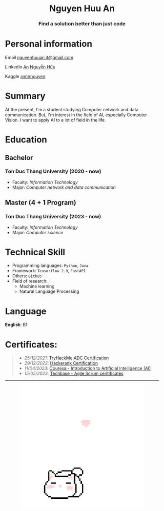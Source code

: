 <h1 align='center'>Nguyen Huu An</h1>
<h3 align='center'>Find a solution better than just code</h3>

# Personal information
Email          <nguyenhuuan.it@gmail.com>

LinkedIn       [An Nguyễn Hữu](https://www.linkedin.com/in/nguyenhuuan-it/)

Kaggle        [annnnguyen](https://www.kaggle.com/annnnguyen)

# Summary
At the present, I'm a student studying Computer network and data communication. But, I'm interest in the field of AI, especially Computer Vision. I want to apply AI to a lot of field in the life.

# Education
## Bachelor
### Ton Duc Thang University (2020 - now)
+ Faculty: *Information Technology*
+ Major: *Computer network and data communication*
## Master (4 + 1 Program)
### Ton Duc Thang University (2023 - now)
+ Faculty: *Information Technology*
+ Major: *Computer science*

# Technical Skill
+ Programming languages: `Python`, `Java`
+ Framework: `Tensorflow 2.0`, `FastAPI`
+ Others: `Github`
+ Field of research:
    - Machine learning
    - Natural Language Processing

# Language
**English**: B1

# Certificates:
>- *25/12/2021*: [TryHackMe ADC Certification](https://tryhackme-certificates.s3-eu-west-1.amazonaws.com/THM-HKVVJOIWJA.png)
>- *29/12/2022*: [Hackerank Certification](https://hackerrank.com/certificates/c3963cfc95f1)
>- *11/04/2023*: [Couresa - Introduction to Artificial Intelligence (AI)](https://www.coursera.org/account/accomplishments/certificate/PT7XSFWLJVH9)
>- *15/05/2023*: [Techbase - Agile Scrum ceritificates](./certificates/TechBase%20Certificate_1.jpg)
___

<p align="center">
 <img src="cat_intro.gif" />
</p>
